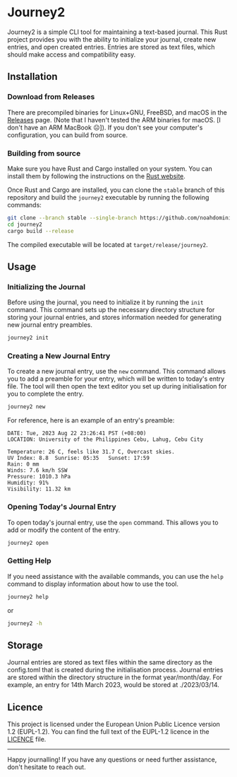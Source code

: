 # Journey2

Journey2 is a simple CLI tool for maintaining a text-based journal. This Rust project provides you with the ability to initialize your journal, create new entries, and open created entries. Entries are stored as text files, which should make access and compatibility easy.

## Installation

### Download from Releases

There are precompiled binaries for Linux+GNU, FreeBSD, and macOS in the [Releases](https://github.com/noahdominic/journey-2/releases) page. (Note that I haven't tested the ARM binaries for macOS. [I don't have an ARM MacBook ☹️]). If you don't see your computer's configuration, you can build from source.

### Building from source

Make sure you have Rust and Cargo installed on your system. You can install them by following the instructions on the [Rust website](https://www.rust-lang.org/tools/install).

Once Rust and Cargo are installed, you can clone the `stable` branch of this repository and build the `journey2` executable by running the following commands:

```bash
git clone --branch stable --single-branch https://github.com/noahdominic/journey2.git
cd journey2
cargo build --release
```

The compiled executable will be located at `target/release/journey2`.

## Usage

### Initializing the Journal

Before using the journal, you need to initialize it by running the `init` command. This command sets up the necessary directory structure for storing your journal entries, and stores information needed for generating new journal entry preambles.

```bash
journey2 init
```

### Creating a New Journal Entry

To create a new journal entry, use the `new` command. This command allows you to add a preamble for your entry, which will be written to today's entry file. The tool will then open the text editor you set up during initialisation for you to complete the entry.

```bash
journey2 new
```

For reference, here is an example of an entry's preamble:

```text
DATE: Tue, 2023 Aug 22 23:26:41 PST (+08:00)
LOCATION: University of the Philippines Cebu, Lahug, Cebu City

Temperature: 26 C, feels like 31.7 C, Overcast skies.
UV Index: 8.8  Sunrise: 05:35   Sunset: 17:59
Rain: 0 mm
Winds: 7.6 km/h SSW
Pressure: 1010.3 hPa
Humidity: 91%
Visibility: 11.32 km
```

### Opening Today's Journal Entry

To open today's journal entry, use the `open` command. This allows you to add or modify the content of the entry.

```bash
journey2 open
```

### Getting Help

If you need assistance with the available commands, you can use the `help` command to display information about how to use the tool.

```bash
journey2 help
```

or

```bash
journey2 -h
```

## Storage

Journal entries are stored as text files within the same directory as the config.toml that is created during the initialisation process. Journal entries are stored within the directory structure in the format year/month/day. For example, an entry for 14th March 2023, would be stored at ./2023/03/14.

## Licence

This project is licensed under the European Union Public Licence version 1.2 (EUPL-1.2). You can find the full text of the EUPL-1.2 licence in the [LICENCE](LICENCE) file.

---

Happy journalling! If you have any questions or need further assistance, don't hesitate to reach out.
